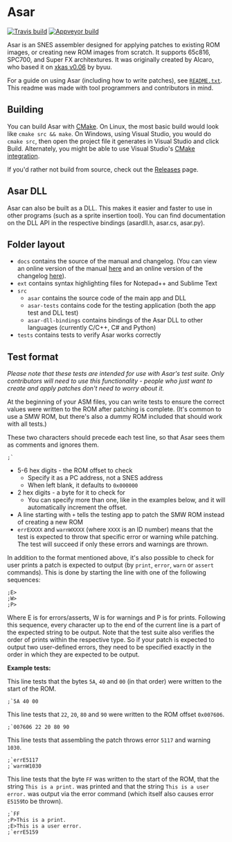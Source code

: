 # Asar
[![Travis build](https://travis-ci.org/RPGHacker/asar.svg?branch=master)](https://travis-ci.org/RPGHacker/asar) [![Appveyor build](https://ci.appveyor.com/api/projects/status/github/RPGHacker/asar?svg=true)](https://ci.appveyor.com/project/RPGHacker/asar)

Asar is an SNES assembler designed for applying patches to existing ROM images, or creating new ROM images from scratch. It supports 65c816, SPC700, and Super FX architextures. It was originally created by Alcaro, who based it on [xkas v0.06](https://www.romhacking.net/utilities/269/) by byuu.

For a guide on using Asar (including how to write patches), see [`README.txt`](https://github.com/RPGHacker/asar/blob/master/README.txt). This readme was made with tool programmers and contributors in mind.

## Building
You can build Asar with [CMake](https://cmake.org). On Linux, the most basic build would look like `cmake src && make`. On Windows, using Visual Studio, you would do `cmake src`, then open the project file it generates in Visual Studio and click Build. Alternately, you might be able to use Visual Studio's [CMake integration](https://docs.microsoft.com/en-us/cpp/build/cmake-projects-in-visual-studio).

If you'd rather not build from source, check out the [Releases](https://github.com/RPGHacker/asar/releases) page.

## Asar DLL
Asar can also be built as a DLL. This makes it easier and faster to use in other programs (such as a sprite insertion tool). You can find documentation on the DLL API in the respective bindings (asardll.h, asar.cs, asar.py).

## Folder layout
* `docs` contains the source of the manual and changelog.
  (You can view an online version of the manual [here](https://rpghacker.github.io/asar/manual/) and an online version of the changelog [here](https://rpghacker.github.io/asar/changelog/)).
* `ext` contains syntax highlighting files for Notepad++ and Sublime Text
* `src`
  * `asar` contains the source code of the main app and DLL
  * `asar-tests` contains code for the testing application (both the app test and DLL test)
  * `asar-dll-bindings` contains bindings of the Asar DLL to other languages (currently C/C++, C# and Python)
* `tests` contains tests to verify Asar works correctly

## Test format
*Please note that these tests are intended for use with Asar's test suite. Only contributors will need to use this functionality - people who just want to create and apply patches don't need to worry about it.*

At the beginning of your ASM files, you can write tests to ensure the correct values were written to the ROM after patching is complete. (It's common to use a SMW ROM, but there's also a dummy ROM included that should work with all tests.)

These two characters should precede each test line, so that Asar sees them as comments and ignores them.
```
;`
```

* 5-6 hex digits - the ROM offset to check 
  * Specify it as a PC address, not a SNES address
  * When left blank, it defaults to `0x000000`
* 2 hex digits - a byte for it to check for 
  * You can specify more than one, like in the examples below, and it will automatically increment the offset.
* A line starting with `+` tells the testing app to patch the SMW ROM instead of creating a new ROM
* `errEXXXX` and `warnWXXXX` (where `XXXX` is an ID number) means that the test is expected to throw that specific error or warning while patching. The test will succeed if only these errors and warnings are thrown.

In addition to the format mentioned above, it's also possible to check for user prints a patch is expected to output (by `print`, `error`, `warn` or `assert` commands). This is done by starting the line with one of the following sequences:
```
;E>
;W>
;P>
```
Where E is for errors/asserts, W is for warnings and P is for prints. Following this sequence, every character up to the end of the current line is a part of the expected string to be output. Note that the test suite also verifies the order of prints within the respective type. So if your patch is expected to output two user-defined errors, they need to be specified exactly in the order in which they are expected to be output.

**Example tests:**

This line tests that the bytes `5A`, `40` and `00` (in that order) were written to the start of the ROM.
```
;`5A 40 00
```

This line tests that `22`, `20`, `80` and `90` were written to the ROM offset `0x007606`.
```
;`007606 22 20 80 90
```

This line tests that assembling the patch throws error `5117` and warning `1030`.
```
;`errE5117
;`warnW1030
```

This line tests that the byte `FF` was written to the start of the ROM, that the string `This is a print.` was printed and that the string `This is a user error.` was output via the error command (which itself also causes error `E5159`to be thrown).
```
;`FF
;P>This is a print.
;E>This is a user error.
;`errE5159
```
